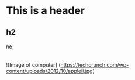 # This is a header
## h2
###### h6
![Image of computer] (https://techcrunch.com/wp-content/uploads/2012/10/appleii.jpg)
